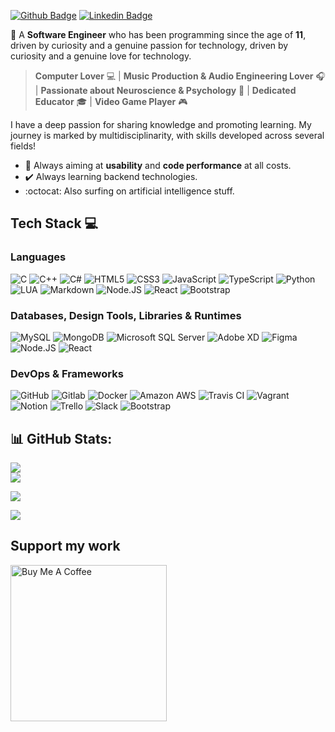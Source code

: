[![Github Badge](https://img.shields.io/badge/-Github-000?style=flat-square&logo=Github&logoColor=white&link=https://github.com/sdkitagawa)](https://github.com/sdkitagawa)
[![Linkedin Badge](https://img.shields.io/badge/-LinkedIn-blue?style=flat-square&logo=Linkedin&logoColor=white&link=#)](#)

🧩 A **Software Engineer** who has been programming since the age of **11**, driven by curiosity and a genuine passion for technology, driven by curiosity and a genuine love for technology.

> **Computer Lover** 💻 | **Music Production & Audio Engineering Lover** 🎧 | **Passionate about Neuroscience & Psychology** 🧠 | **Dedicated Educator** 🎓 | **Video Game Player** 🎮

I have a deep passion for sharing knowledge and promoting learning. My journey is marked by multidisciplinarity, with skills developed across several fields!


* 💫 Always aiming at **usability** and **code performance** at all costs.
* ✔️ Always learning backend technologies.
* :octocat: Also surfing on artificial intelligence stuff.

## Tech Stack 💻
### Languages
![C](https://img.shields.io/badge/c-%2300599C.svg?style=for-the-badge&logo=c&logoColor=white) ![C++](https://img.shields.io/badge/c++-%2300599C.svg?style=for-the-badge&logo=c%2B%2B&logoColor=white) ![C#](https://img.shields.io/badge/c%20sharp-512BD4?style=for-the-badge&logo=csharp&logoColor=FFFFFF) ![HTML5](https://img.shields.io/badge/html5-%23E34F26.svg?style=for-the-badge&logo=html5&logoColor=white) ![CSS3](https://img.shields.io/badge/css3-%231572B6.svg?style=for-the-badge&logo=css3&logoColor=white) ![JavaScript](https://img.shields.io/badge/javascript-%23323330.svg?style=for-the-badge&logo=javascript&logoColor=%23F7DF1E) ![TypeScript](https://img.shields.io/badge/TypeScript-3178C6?style=for-the-badge&logo=typescript&logoColor=FFFFFF) ![Python](https://img.shields.io/badge/python-3670A0?style=for-the-badge&logo=python&logoColor=ffdd54) ![LUA](https://img.shields.io/badge/lua-0844a6?style=for-the-badge&logo=lua&logoColor=FFFFFF) ![Markdown](https://img.shields.io/badge/markdown-%23000000.svg?style=for-the-badge&logo=markdown&logoColor=white) ![Node.JS](https://img.shields.io/badge/node.js-339933.svg?style=for-the-badge&logo=nodedotjs&logoColor=FFFFFF) ![React](https://img.shields.io/badge/react-00d2f7.svg?style=for-the-badge&logo=react&logoColor=FFFFFF) ![Bootstrap](https://img.shields.io/badge/bootstrap-7952B3.svg?style=for-the-badge&logo=bootstrap&logoColor=FFFFFF)

### Databases, Design Tools, Libraries & Runtimes
![MySQL](https://img.shields.io/badge/mysql-%2300f.svg?style=for-the-badge&logo=mysql&logoColor=white) ![MongoDB](https://img.shields.io/badge/MongoDB-%234ea94b.svg?style=for-the-badge&logo=mongodb&logoColor=white) ![Microsoft SQL Server](https://img.shields.io/badge/Microsoft%20SQL%20Server-%CC2927.svg?style=for-the-badge&logo=microsoftsqlserver&logoColor=white) ![Adobe XD](https://img.shields.io/badge/adobe%20xd-FF61F6?style=for-the-badge&logo=adobexd&logoColor=FFFFFF) ![Figma](https://img.shields.io/badge/figma-%23F24E1E.svg?style=for-the-badge&logo=figma&logoColor=white) ![Node.JS](https://img.shields.io/badge/node.js-339933.svg?style=for-the-badge&logo=nodedotjs&logoColor=FFFFFF) ![React](https://img.shields.io/badge/react-00d2f7.svg?style=for-the-badge&logo=react&logoColor=FFFFFF)

### DevOps & Frameworks
![GitHub](https://img.shields.io/badge/github-181717?style=for-the-badge&logo=github&logoColor=FFFFFF) ![Gitlab](https://img.shields.io/badge/gitlab-FC6D26?style=for-the-badge&logo=gitlab&logoColor=FFFFFF) ![Docker](https://img.shields.io/badge/docker-2496ED?style=for-the-badge&logo=docker&logoColor=FFFFFF) ![Amazon AWS](https://img.shields.io/badge/amazon%20aws-232F3E?style=for-the-badge&logo=amazonaws&logoColor=FFFFFF) ![Travis CI](https://img.shields.io/badge/travis%20ci-3EAAAF?style=for-the-badge&logo=travisci&logoColor=FFFFFF) ![Vagrant](https://img.shields.io/badge/vagrant-1868F2?style=for-the-badge&logo=vagrant&logoColor=FFFFFF) ![Notion](https://img.shields.io/badge/notion-%23000000.svg?style=for-the-badge&logo=notion&logoColor=white) ![Trello](https://img.shields.io/badge/trello-%23000000.svg?style=for-the-badge&logo=trello&logoColor=white) ![Slack](https://img.shields.io/badge/slack-4A154B.svg?style=for-the-badge&logo=slack&logoColor=white) ![Bootstrap](https://img.shields.io/badge/bootstrap-7952B3.svg?style=for-the-badge&logo=bootstrap&logoColor=FFFFFF)

## 📊 GitHub Stats:
![](https://github-readme-stats.vercel.app/api?username=sdkitagawa&theme=dark&hide_border=false&include_all_commits=false&count_private=false)<br/>
![](https://github-readme-streak-stats.herokuapp.com/?user=sdkitagawa&theme=dark&hide_border=false)<br/>

![](https://github-readme-stats.vercel.app/api/top-langs/?username=sdkitagawa&theme=dark&hide_border=false&include_all_commits=false&count_private=false&layout=compact)<br />

[![](https://visitcount.itsvg.in/api?id=sdkitagawa&icon=0&color=6)](https://visitcount.itsvg.in)

  ##  Support my work
 <a href="https://www.buymeacoffee.com/sdkitagawa" target="_blank"><img src="https://cdn.buymeacoffee.com/buttons/v2/arial-yellow.png" alt="Buy Me A Coffee" style="width: 250px !important" ></a>

<!--
  * Profile Template by: @dkitagawa | Douglas Kitagawa
-->
